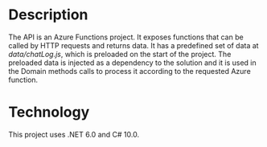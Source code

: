 # Description
The API is an Azure Functions project. It exposes functions that can be called by HTTP requests and returns data. It has a predefined set of data at _data/chatLog.js_, which is  preloaded on the start of the project. The preloaded data is injected as a dependency to the solution and it is used in the Domain methods calls to process it according to the requested Azure function.

# Technology
This project uses .NET 6.0 and C# 10.0.
